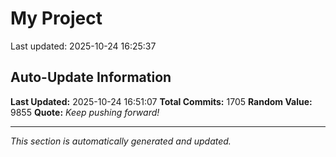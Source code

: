 # My Project


Last updated: 2025-10-24 16:25:37
















































































































































































































































































































































































































































































































































































































































































































































































































































































































































































































































































































































































































































































































































































































































































































































































































































































































































































































































































































































































































































































































































































## Auto-Update Information

**Last Updated:** 2025-10-24 16:51:07
**Total Commits:** 1705
**Random Value:** 9855
**Quote:** _Keep pushing forward!_

---
_This section is automatically generated and updated._